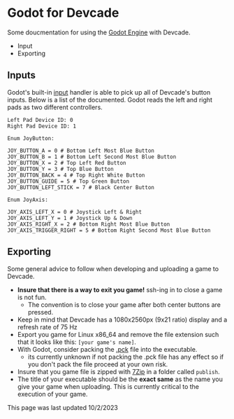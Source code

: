 # Godot for Devcade

Some doucmentation for using the [Godot Engine](https://godotengine.org/) with Devcade.

- Input
- Exporting

## Inputs

Godot's built-in [input](https://docs.godotengine.org/en/stable/classes/class_inputevent.html) handler is able to pick up all of Devcade's button inputs. Below is a list of the documented. Godot reads the left and right pads as two different controllers.

```
Left Pad Device ID: 0
Right Pad Device ID: 1

Enum JoyButton:

JOY_BUTTON_A = 0 # Bottom Left Most Blue Button
JOY_BUTTON_B = 1 # Bottom Left Second Most Blue Button
JOY_BUTTON_X = 2 # Top Left Red Button
JOY_BUTTON_Y = 3 # Top Blue Button
JOY_BUTTON_BACK = 4 # Top Right White Button
JOY_BUTTON_GUIDE = 5 # Top Green Button
JOY_BUTTON_LEFT_STICK = 7 # Black Center Button

Enum JoyAxis:

JOY_AXIS_LEFT_X = 0 # Joystick Left & Right
JOY_AXIS_LEFT_Y = 1 # Joystick Up & Down
JOY_AXIS_RIGHT_X = 2 # Bottom Right Most Blue Button
JOY_AXIS_TRIGGER_RIGHT = 5 # Bottom Right Second Most Blue Button

```

## Exporting

Some general advice to follow when developing and uploading a game to Devcade.

- **Insure that there is a way to exit you game!** ssh-ing in to close a game is not fun.
  - The convention is to close your game after both center buttons are pressed.
- Keep in mind that Devcade has a 1080x2560px (9x21 ratio) display and a refresh rate of 75 Hz
- Export you game for Linux x86_64 and remove the file extension such that it looks like this: `[your game's name]`.
- With Godot, consider packing the [.pck](https://docs.godotengine.org/en/stable/tutorials/export/exporting_pcks.html) file into the executable.
  - its currently unknown if not packing the .pck file has any effect so if you don't pack the file proceed at your own risk.
- Insure that you game file is zipped with [7Zip](https://www.7-zip.org/) in a folder called `publish`.
- The title of your executable should be the **exact same** as the name you give your game when uploading. This is currently critical to the execution of your game.

This page was last updated 10/2/2023